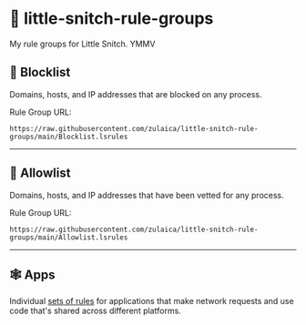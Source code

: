 # 🤫 little-snitch-rule-groups

My rule groups for Little Snitch. YMMV

## 🙅 Blocklist

Domains, hosts, and IP addresses that are blocked on any process.

Rule Group URL:

```
https://raw.githubusercontent.com/zulaica/little-snitch-rule-groups/main/Blocklist.lsrules
```

---

## 🙆 Allowlist

Domains, hosts, and IP addresses that have been vetted for any process.

Rule Group URL:

```
https://raw.githubusercontent.com/zulaica/little-snitch-rule-groups/main/Allowlist.lsrules
```

---

## 🕸 Apps

Individual [sets of rules](./apps) for applications that make network requests
and use code that's shared across different platforms.
